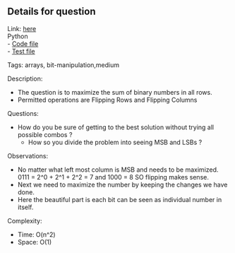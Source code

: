 ## Details for question

Link: [here](https://leetcode.com/problems/score-after-flipping-matrix/description/) <br>
Python  
    - [Code file](py/lc861.py)  
    - [Test file](py/lc861_test.py)

Tags: arrays, bit-manipulation,medium

Description:

- The question is to maximize the sum of binary numbers in all rows.
- Permitted operations are Flipping Rows and Flipping Columns

Questions:

- How do you be sure of getting to the best solution without trying all possible combos ?
  - How so you divide the problem into seeing MSB and LSBs ?

Observations:

- No matter what left most column is MSB and needs to be maximized.
  0111 = 2^0 + 2^1 + 2^2 = 7 and 1000 = 8 SO flipping makes sense.
- Next we need to maximize the number by keeping the changes we have done.
- Here the beautiful part is each bit can be seen as individual number in itself.

Complexity:

- Time: O(n^2)
- Space: O(1)
